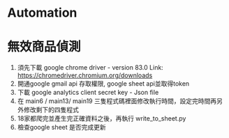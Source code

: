 # Automation
# 無效商品偵測
1. 須先下載 google chrome driver - version 83.0  Link:  https://chromedriver.chromium.org/downloads
2. 開通google gmail api 存取權限, google sheet api並取得token
3. 下載 google analytics client secret key - Json file
4. 在 main6 / main13/ main19 三隻程式碼裡面修改執行時間，設定完時間再另外修改剩下的四隻程式
5. 18家都爬完並產生完正確資料之後，再執行 write_to_sheet.py 
6. 檢查google sheet 是否完成更新
